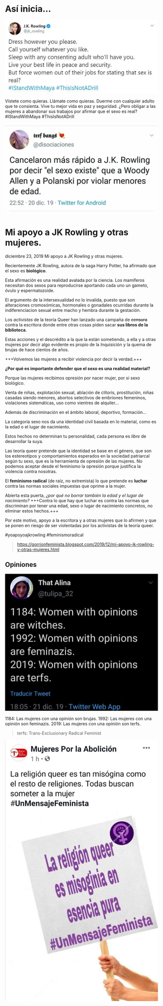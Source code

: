 # Así inicia...

![](../img/img_twit_j_k_rowlin.jpg)

Vístete como quieras.
Llámate como quieras.
Duerme con cualquier adulto que te consienta.
Vive tu mejor vida en paz y seguridad.
¿Pero obligar a las mujeres a abandonar sus trabajos por afirmar que el sexo es real?
\#IStandWithMaya \#ThisIsNotADrill

![](../img/opinion02.jpg)

# Mi apoyo a JK Rowling y otras mujeres.

diciembre 23, 2019
Mi apoyo a JK Rowling y otras mujeres. 

Recientemente JK Rowling, autora de la saga Harry Potter, ha afirmado que el sexo es __biológico__. 

Esta afirmación es una realidad avalada por la ciencia. Los mamíferos necesitan dos sexos para reproducirse aportando cada uno un gameto, óvulo y espermatozoide.

El argumento de la intersexualidad no lo invalida, puesto que son alteraciones cromosómicas, hormonales o gonadales ocurridas durante la indiferenciacion sexual entre macho y hembra durante la gestación.

Los _activistas_ de la teoría Queer han lanzado una campaña de ~~censura~~ contra la escritora donde entre otras cosas piden sacar __sus libros de la biblioteca__.

Estas acciones y el descrédito a la que la están sometiendo, a ella y a otras mujeres por decir algo evidente es propio de la Inquisición y la quema de brujas de hace cientos de años.

+++Volvemos las mujeres a recibir violencia por decir la verdad.+++

__¿Por qué es importante defender que el sexo es una realidad material?__

Porque las mujeres recibimos opresión por nacer mujer, por si sexo biológico. 

Venta de niñas, explotación sexual, ablación de clítoris, prostitución, niñas casadas siendo menores, abortos selectivos de embriones femeninos, violaciones sistemáticas, uso como vientres de alquiler...

Además de discriminación en el ámbito laboral, deportivo, formación...

La categoría sexo nos da una identidad civil basada en lo material, como es la edad o el lugar de nacimiento. 

Estos hechos no determinan tu personalidad, cada persona es _libre_ de desarrollar la suya. 

Las teoría queer pretende que la identidad se base en el género, que son los estereotipos y comportamientos esperados en la sociedad patriarcal según tu sexo, que es la herramienta de opresión de las mujeres. No podemos aceptar desde el feminismo la opresión porque justifica la violencia contra nosotras. 

El __feminismo radical__ (de raíz, no extremista) lo que pretende es __luchar__ contra las normas sociales impuestas que oprime a la mujer. 

Abierta esta puerta, _¿por qué no borrar también la edad y el lugar de nacimiento?_ +++Contra lo que hay que luchar es contra las normas que discriminan por tener una edad, sexo o lugar de nacimiento concretos, no eliminar estos hechos.+++

Por este motivo, apoyo a la escritora y a otras mujeres que lo afirmen y que se ponen en riesgo de ser violentadas por los activistas de la teoría queer.

\#yoapoyoajkrowling \#feminismoradical 


>https://gorrionfeminista.blogspot.com/2019/12/mi-apoyo-jk-rowling-y-otras-mujeres.html

## Opiniones

![](../img/opinions.jpg)

1184: Las mujeres con una opinión son brujas.
1992: Las mujeres con una opinión son feminazis.
2019: Las mujeres con una opinión son terfs.

>terfs: Trans-Exclusionary Radical Feminist

![](../img/teoriaqueer.jpg)
